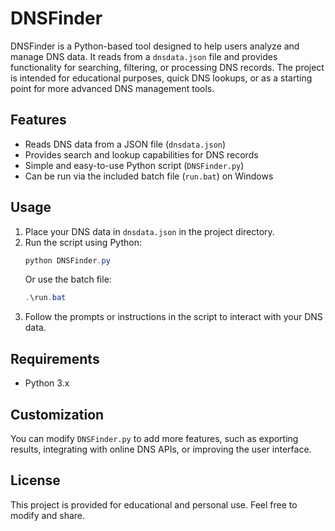 # DNSFinder

DNSFinder is a Python-based tool designed to help users analyze and manage DNS data. It reads from a `dnsdata.json` file and provides functionality for searching, filtering, or processing DNS records. The project is intended for educational purposes, quick DNS lookups, or as a starting point for more advanced DNS management tools.

## Features

- Reads DNS data from a JSON file (`dnsdata.json`)
- Provides search and lookup capabilities for DNS records
- Simple and easy-to-use Python script (`DNSFinder.py`)
- Can be run via the included batch file (`run.bat`) on Windows

## Usage

1. Place your DNS data in `dnsdata.json` in the project directory.
2. Run the script using Python:
   ```powershell
   python DNSFinder.py
   ```
   Or use the batch file:
   ```powershell
   .\run.bat
   ```
3. Follow the prompts or instructions in the script to interact with your DNS data.

## Requirements

- Python 3.x

## Customization

You can modify `DNSFinder.py` to add more features, such as exporting results, integrating with online DNS APIs, or improving the user interface.

## License

This project is provided for educational and personal use. Feel free to modify and share.

